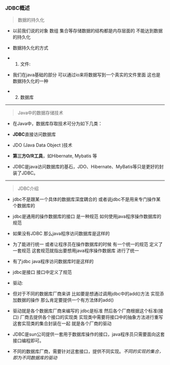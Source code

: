 ### JDBC概述

> 数据的持久化
- 以前我们说的对象 数组 集合等存储数据的结构都是内存层面的 不能达到数据的持久化

- 数据持久化的方式
- 1. 文件:
- 我们在java基础的部分 可以通过io来将数据写到一个真实的文件里面 这也是数据持久化的一种
<!-- 
  简洁的几个小数据 我们用文件也是ok的
 -->

- 2. 数据库

------

>  Java中的数据存储技术
- 在Java中，数据库存取技术可分为如下几类：
- **JDBC**直接访问数据库
- JDO (Java Data Object )技术

- **第三方O/R工具**，如Hibernate, Mybatis 等

- JDBC是java访问数据库的基石，JDO、Hibernate、MyBatis等只是更好的封装了JDBC。

------

> JDBC介绍
- jdbc不是跟某一个具体的数据库深度耦合的 或者说jdbc不是用来专门操作某个数据库的

- jdbc是通用的操作数据库的接口 是一种规范 如何使用java程序操作数据库的规范


- 如果没有JDBC 那么java程序访问数据库是这样的
<!-- 
              Java程序
      ↗     ↗     ↖       ↖
  Mysql  Oracle  SQLServer  DB2


  // 这样也行 但是可移植性差
  mysql插入一条数据库: 命令是 add
  Oracle插入一条数据库: 命令是 insert
  ...

  一样的目的 但是每个数据库的类型不一样命令细节等却不一样 这时候我们用java程序去操作一个具体的数据库是很痛苦的一件事情 最起码 你要知道所有数据库的基本语法
 -->

- 为了能进行统一 或者让程序员在操作数据库的时候 有一个统一的规范 定义了一套规范 这套规范就指出要想用java程序操作数据库 进行了统一

- 有了jdbc java程序访问数据库时是这样的
<!-- 
              Java程序

                ↓   调用

               JDBC   ← 一组规范: 接口

      ↗     ↗     ↖       ↖

   驱动    驱动       驱动    驱动   ← JDBCImpl

    ↓       ↓         ↓      ↓

  Mysql  Oracle  SQLServer  DB2
 -->

- jdbc是接口 接口中定义了规范

- 驱动:
- 但对于不同的数据库厂商来讲 比如要是想通过调用jdbc中的add()方法 实现添加数据的操作 那么肯定要提供一个有方法体的add()

- 驱动就是各个数据库厂商来编写的 jdbc是标准 然后各个厂商根据这个标准(接口) 厂商去提供各个接口的实现类 实现类中需要将接口中的抽象方法进行重写 这套实现类的集合封装在一起 就是各个厂商的驱动

- JDBC是sun公司提供一套用于数据库操作的接口，java程序员只需要面向这套接口编程即可。

- 不同的数据库厂商，需要针对这套接口，提供不同实现。*不同的实现的集合，即为不同数据库的驱动*